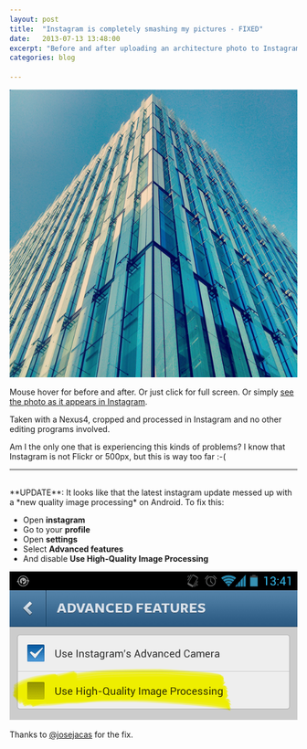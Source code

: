 ```yaml
---
layout: post
title:  "Instagram is completely smashing my pictures - FIXED"
date:   2013-07-13 13:48:00
excerpt: "Before and after uploading an architecture photo to Instagram you can see how the image gets blurry, and the quality"
categories: blog

---
```


<p><a class="before-and-after" style="background-size: cover; background-image: url('/images/instagram_raping_my_pictures_after.png')" href="/images/instagram_raping_my_pictures.png"><img class="full-width-image" src="/images/instagram_raping_my_pictures_before.png" title="Before and after my picture was uploaded to Instagram" />
</a></p>

Mouse hover for before and after. Or just click for full screen. Or simply [see the photo as it appears in Instagram](http://instagram.com/p/boHqmuEMSn/).

Taken with a Nexus4, cropped and processed in Instagram and no other editing programs involved.

Am I the only one that is experiencing this kinds of problems? I know that Instagram is not Flickr or 500px, but this is way too far :-(

---
<br/>
**UPDATE**: It looks like that the latest instagram update messed up with a *new quality image processing* on Android. To fix this:

* Open **instagram**
* Go to your **profile**
* Open **settings**
* Select **Advanced features**
* And disable **Use High-Quality Image Processing**

<p>
<img class="full-width-image" src="/images/Screenshot_2013-07-14-13-41-24.png" title="Disable High -Quality image processing" />
</p>

Thanks to [@josejacas](https://twitter.com/josejacas/status/330369002020954112) for the fix.

